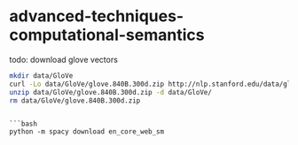 # advanced-techniques-computational-semantics

todo:
download glove vectors

```bash
mkdir data/GloVe
curl -Lo data/GloVe/glove.840B.300d.zip http://nlp.stanford.edu/data/glove.840B.300d.zip
unzip data/GloVe/glove.840B.300d.zip -d data/GloVe/
rm data/GloVe/glove.840B.300d.zip
```

```

```bash
python -m spacy download en_core_web_sm
```
